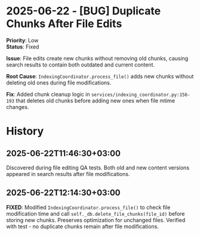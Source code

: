 # 2025-06-22 - [BUG] Duplicate Chunks After File Edits

**Priority**: Low  
**Status**: Fixed

**Issue**: File edits create new chunks without removing old chunks, causing search results to contain both outdated and current content.

**Root Cause**: `IndexingCoordinator.process_file()` adds new chunks without deleting old ones during file modifications.

**Fix**: Added chunk cleanup logic in `services/indexing_coordinator.py:156-193` that deletes old chunks before adding new ones when file mtime changes.

# History

## 2025-06-22T11:46:30+03:00
Discovered during file editing QA tests. Both old and new content versions appeared in search results after file modifications.

## 2025-06-22T12:14:30+03:00
**FIXED**: Modified `IndexingCoordinator.process_file()` to check file modification time and call `self._db.delete_file_chunks(file_id)` before storing new chunks. Preserves optimization for unchanged files. Verified with test - no duplicate chunks remain after file modifications.